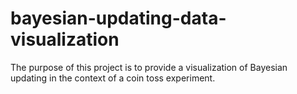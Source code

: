 # bayesian-updating-data-visualization
The purpose of this project is to provide a visualization of Bayesian updating in the context of a coin toss experiment. 
